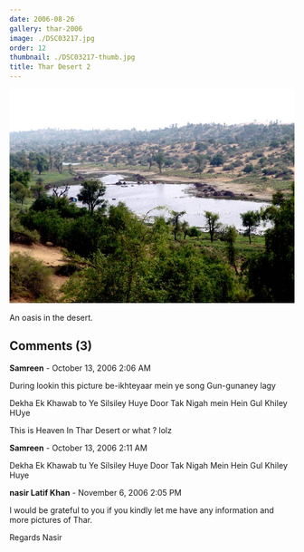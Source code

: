 ```yaml
---
date: 2006-08-26
gallery: thar-2006
image: ./DSC03217.jpg
order: 12
thumbnail: ./DSC03217-thumb.jpg
title: Thar Desert 2
---
```


![Thar Desert 2](./DSC03217.jpg)

An oasis in the desert.

<div id="comments">

## Comments (3)

<div id="comment">

**Samreen** - October 13, 2006  2:06 AM

During lookin this picture be-ikhteyaar mein ye song Gun-gunaney lagy

Dekha Ek Khawab to Ye Silsiley Huye
Door Tak Nigah mein Hein Gul Khiley HUye

This is Heaven In Thar Desert or what ? lolz

</div>

<div id="comment">

**Samreen** - October 13, 2006  2:11 AM

Dekha Ek Khawab tu Ye Silsiley Huye
Door Tak Nigah Mein Hein Gul Khiley Huye

</div>

<div id="comment">

**nasir Latif Khan** - November  6, 2006  2:05 PM

I would be grateful to you if you kindly let me have any information and more pictures of Thar.

Regards
Nasir

</div>

</div>